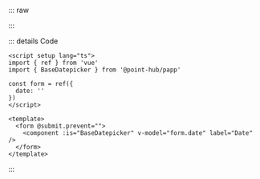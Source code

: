 ::: raw

<ClientOnly>
  <DatepickerHelper />
</ClientOnly>

:::

::: details Code

```vue
<script setup lang="ts">
import { ref } from 'vue'
import { BaseDatepicker } from '@point-hub/papp'

const form = ref({
  date: ''
})
</script>

<template>
  <form @submit.prevent="">
    <component :is="BaseDatepicker" v-model="form.date" label="Date" />
  </form>
</template>
```

:::
